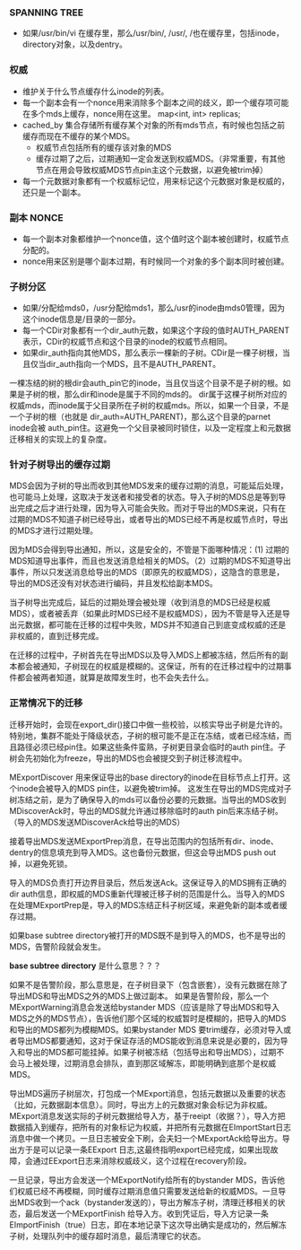 ### SPANNING TREE

* 如果/usr/bin/vi 在缓存里，那么/usr/bin/, /usr/, /也在缓存里，包括inode，directory对象，以及dentry。

### 权威

* 维护关于什么节点缓存什么inode的列表。
* 每一个副本会有一个nonce用来消除多个副本之间的歧义，即一个缓存项可能在多个mds上缓存，nonce用在这里。
    map<int, int> replicas; 
* cached_by 集合存储所有缓存某个对象的所有mds节点，有时候也包括之前缓存而现在不缓存的某个MDS。
    * 权威节点包括所有的缓存该对象的MDS
    * 缓存过期了之后，过期通知一定会发送到权威MDS。（非常重要，有其他节点在用会导致权威MDS节点pin主这个元数据，以避免被trim掉）
* 每一个元数据对象都有一个权威标记位，用来标记这个元数据对象是权威的，还只是一个副本。

### 副本 NONCE

* 每一个副本对象都维护一个nonce值，这个值时这个副本被创建时，权威节点分配的。
* nonce用来区别是哪个副本过期，有时候同一个对象的多个副本同时被创建。

### 子树分区

* 如果/分配给mds0，/usr分配给mds1，那么/usr的inode由mds0管理，因为这个inode信息是/目录的一部分。
* 每一个CDir对象都有一个dir_auth元数，如果这个字段的值时AUTH_PARENT表示，CDir的权威节点和这个目录的inode的权威节点相同。
* 如果dir_auth指向其他MDS，那么表示一棵新的子树。CDir是一棵子树根，当且仅当dir_auth指向一个MDS，且不是AUTH_PARENT。

一棵冻结的树的根dir会auth_pin它的inode，当且仅当这个目录不是子树的根。如果是子树的根，那么dir和inode是属于不同的mds的。
dir属于这棵子树所对应的权威mds，而inode属于父目录所在子树的权威mds。所以，如果一个目录，不是一个子树的根（也就是 dir_auth=AUTH_PARENT)，那么这个目录的parnet inode会被 auth_pin住。这避免一个父目录被同时锁住，以及一定程度上和元数据迁移相关的实现上的复杂度。

### 针对子树导出的缓存过期

MDS会因为子树的导出而收到其他MDS发来的缓存过期的消息，可能延后处理，也可能马上处理，这取决于发送者和接受者的状态。导入子树的MDS总是等到导出完成之后才进行处理，因为导入可能会失败。而对于导出的MDS来说，只有在过期的MDS不知道子树已经导出，或者导出的MDS已经不再是权威节点时，导出的MDS才进行过期处理。

因为MDS会得到导出通知，所以，这是安全的，不管是下面哪种情况：(1) 过期的MDS知道导出事件，而且也发送消息给相关的MDS。（2）过期的MDS不知道导出事件，所以只发送消息给导出的MDS（即原先的权威MDS），这隐含的意思是，导出的MDS还没有对状态进行编码，并且发松给副本MDS。

当子树导出完成后，延后的过期处理会被处理（收到消息的MDS已经是权威MDS），或者被丢弃（如果此时MDS已经不是权威MDS），因为不管是导入还是导出元数据，都可能在迁移的过程中失败，MDS并不知道自己到底变成权威的还是非权威的，直到迁移完成。

在迁移的过程中，子树首先在导出MDS以及导入MDS上都被冻结，然后所有的副本都会被通知，子树现在的权威是模糊的。这保证，所有的在迁移过程中的过期事件都会被两者知道，就算是故障发生时，也不会失去什么。

### 正常情况下的迁移

迁移开始时，会现在export_dir()接口中做一些校验，以核实导出子树是允许的。特别地，集群不能处于降级状态，子树的根可能不是正在冻结，或者已经冻结，而且路径必须已经pin住。如果这些条件蛮熟，子树更目录会临时的auth pin住。子树会先初始化为freeze，导出的MDS也会被提交到子树迁移流程中。

MExportDiscover 用来保证导出的base directory的inode在目标节点上打开。这个inode会被导入的MDS pin住，以避免被trim掉。
这发生在导出的MDS完成对子树冻结之前，是为了确保导入的mds可以备份必要的元数据。当导出的MDS收到MDiscoverAck时，导出的MDS就允许通过移除临时的auth pin后来冻结子树。（导入的MDS发送MDiscoverAck给导出的MDS）

接着导出MDS发送MExportPrep消息，在导出范围内的包括所有dir、inode、dentry的信息填充到导入MDS。这也备份元数据，但这会导出MDS push out掉，以避免死锁。

导入的MDS负责打开边界目录后，然后发送Ack。这保证导入的MDS拥有正确的dir auth信息，即权威的MDS重新代理被迁移子树的范围是什么。当导入的MDS在处理MExportPrep是，导入的MDS冻结正科子树区域，来避免新的副本或者缓存过期。

如果base subtree directory被打开的MDS既不是到导入的MDS，也不是导出的MDS，告警阶段就会发生。

**base subtree directory** 是什么意思？？？

如果不是告警阶段，那么意思是，在子树目录下（包含嵌套），没有元数据在除了导出MDS和导出MDS之外的MDS上做过副本。
如果是告警阶段，那么一个MExportWarning消息会发送给bystander MDS（应该是除了导出MDS和导入MDS之外的MDS节点），告诉他们那个区域的权威暂时是模糊的，把导入的MDS和导出的MDS都列为模糊MDS。如果bystander MDS 要trim缓存，必须对导入或者导出MDS都要通知，这对于保证存活的MDS能收到消息来说是必要的，因为导入和导出的MDS都可能挂掉。如果子树被冻结（包括导出和导出MDS），过期不会马上被处理，过期消息会排队，直到那区域解冻，即能明确到底那个是权威MDS。


导出MDS遍历子树层次，打包成一个MExport消息，包括元数据以及重要的状态（比如，元数据副本信息）。同时，导出方上的元数据对象会标记为非权威。
MExport消息发送实际的子树元数据给导入方，基于reeipt（收据？），导入方把数据插入到缓存，把所有的对象标记为权威，并把所有元数据在EImportStart日志消息中做一个拷贝。一旦日志被安全下刷，会夫妇一个MExportAck给导出方。导出方于是可以记录一条EExport 日志,这最终指明export已经完成，如果出现故障，会通过EExport日志来消除权威歧义，这个过程在recovery阶段。

一旦记录，导出方会发送一个MExportNotify给所有的bystander MDS，告诉他们权威已经不再模糊，同时缓存过期消息值只需要发送给新的权威MDS。一旦导出MDS收到一个ack（bystander发送的），导出方解冻子树，清理迁移相关的状态，最后发送一个MExportFinish 给导入方。收到凭证后，导入方记录一条EImportFinish（true）日志，即在本地记录下这次导出确实是成功的，然后解冻子树，处理队列中的缓存超时消息，最后清理它的状态。
